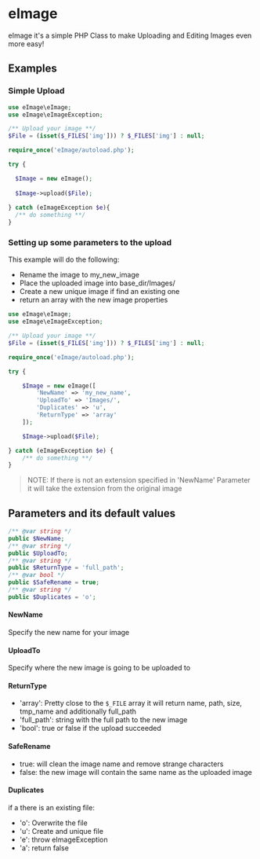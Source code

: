 # eImage

eImage it's a simple PHP Class to make Uploading and Editing Images even more easy!

## Examples

### Simple Upload

```php
use eImage\eImage;
use eImage\eImageException;

/** Upload your image **/
$File = (isset($_FILES['img'])) ? $_FILES['img'] : null;

require_once('eImage/autoload.php');

try {

  $Image = new eImage();
  
  $Image->upload($File);
  
} catch (eImageException $e){
  /** do something **/
}

```

### Setting up some parameters to the upload
This example will do the following:
- Rename the image to my_new_image
- Place the uploaded image into base_dir/Images/
- Create a new unique image if find an existing one
- return an array with the new image properties

```php
use eImage\eImage;
use eImage\eImageException;

/** Upload your image **/
$File = (isset($_FILES['img'])) ? $_FILES['img'] : null;

require_once('eImage/autoload.php');

try {

    $Image = new eImage([
        'NewName' => 'my_new_name',
        'UploadTo' => 'Images/',
        'Duplicates' => 'u',
        'ReturnType' => 'array'
    ]);

    $Image->upload($File);

} catch (eImageException $e) {
    /** do something **/
}
```
> NOTE: If there is not an extension specified in 'NewName' Parameter it will take the extension from the original image


## Parameters and its default values

```php
/** @var string */
public $NewName;
/** @var string */
public $UploadTo;
/** @var string */
public $ReturnType = 'full_path';
/** @var bool */
public $SafeRename = true;
/** @var string */
public $Duplicates = 'o';   
```

#### NewName
Specify the new name for your image

#### UploadTo
Specify where the new image is going to be uploaded to

#### ReturnType
- 'array': Pretty close to the ```$_FILE``` array it will return name, path, size, tmp_name and additionally full_path
- 'full_path': string with the full path to the new image
- 'bool': true or false if the upload succeeded

#### SafeRename
- true: will clean the image name and remove strange characters
- false: the new image will contain the same name as the uploaded image 

#### Duplicates
if a there is an existing file:
- 'o': Overwrite the file
- 'u': Create and unique file
- 'e': throw eImageException
- 'a': return false 
